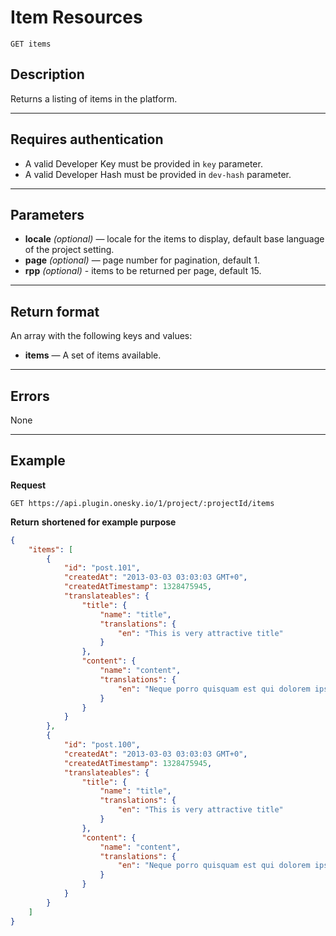 # Item Resources

    GET items

## Description
Returns a listing of items in the platform.

***

## Requires authentication
* A valid Developer Key must be provided in `key` parameter.
* A valid Developer Hash must be provided in `dev-hash` parameter.

***

## Parameters
- **locale** _(optional)_ — locale for the items to display, default base language of the project setting.
- **page** _(optional)_ — page number for pagination, default 1.
- **rpp** _(optional)_ - items to be returned per page, default 15.

***

## Return format
An array with the following keys and values:

- **items** — A set of items available.

***

## Errors
None

***

## Example
**Request**

    GET https://api.plugin.onesky.io/1/project/:projectId/items

**Return** __shortened for example purpose__
``` json
{
    "items": [
        {
            "id": "post.101",
            "createdAt": "2013-03-03 03:03:03 GMT+0",
            "createdAtTimestamp": 1328475945,
            "translateables": {
                "title": {
                    "name": "title",
                    "translations": {
                        "en": "This is very attractive title"
                    }
                },
                "content": {
                    "name": "content",
                    "translations": {
                        "en": "Neque porro quisquam est qui dolorem ipsum quia dolor sit amet, consectetur, adipisci velit..."
                    }
                }
            }
        },
        {
            "id": "post.100",
            "createdAt": "2013-03-03 03:03:03 GMT+0",
            "createdAtTimestamp": 1328475945,
            "translateables": {
                "title": {
                    "name": "title",
                    "translations": {
                        "en": "This is very attractive title"
                    }
                },
                "content": {
                    "name": "content",
                    "translations": {
                        "en": "Neque porro quisquam est qui dolorem ipsum quia dolor sit amet, consectetur, adipisci velit..."
                    }
                }
            }
        }
    ]
}
```